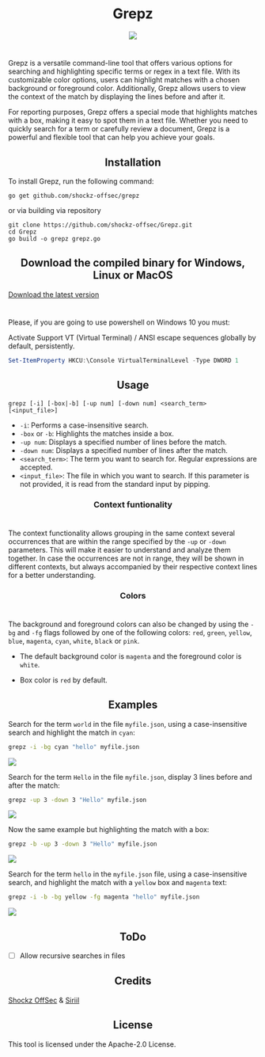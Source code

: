 <div align="center">
  <h1>Grepz</h1>
</div>

<div align="center">
  <img src="https://user-images.githubusercontent.com/67438760/225121061-bd05653f-02b5-49eb-ae53-840e76bca4d1.png" align="center">
</div>

#

Grepz is a versatile command-line tool that offers various options for searching and highlighting specific terms or regex in a text file. With its customizable color options, users can highlight matches with a chosen background or foreground color. Additionally, Grepz allows users to view the context of the match by displaying the lines before and after it.

For reporting purposes, Grepz offers a special mode that highlights matches with a box, making it easy to spot them in a text file. Whether you need to quickly search for a term or carefully review a document, Grepz is a powerful and flexible tool that can help you achieve your goals.

<div align="center">
  <h2>Installation</h2>
</div>

To install Grepz, run the following command:

```
go get github.com/shockz-offsec/grepz
```
or via building via repository
```
git clone https://github.com/shockz-offsec/Grepz.git
cd Grepz
go build -o grepz grepz.go
```

<div align="center">
  <h2>Download the compiled binary for Windows, Linux or MacOS</h2>
</div>


[Download the latest version](https://github.com/shockz-offsec/Grepz/releases)

# 
Please, if you are going to use powershell on Windows 10 you must:

Activate Support VT (Virtual Terminal) / ANSI escape sequences globally by default, persistently.

```powershell
Set-ItemProperty HKCU:\Console VirtualTerminalLevel -Type DWORD 1
```


<div align="center">
  <h2>Usage</h2>
</div>

```
grepz [-i] [-box|-b] [-up num] [-down num] <search_term> [<input_file>]
```

* `-i`: Performs a case-insensitive search.
* `-box` or `-b`: Highlights the matches inside a box.
* `-up num`: Displays a specified number of lines before the match.
* `-down num`: Displays a specified number of lines after the match.
* `<search_term>`: The term you want to search for. Regular expressions are accepted.
* `<input_file>`: The file in which you want to search. If this parameter is not provided, it is read from the standard input by pipping.

<div align="center">
  <h3>Context funtionality</h3>
</div>

#

The context functionality allows grouping in the same context several occurrences that are within the range specified by the `-up` or `-down` parameters. This will make it easier to understand and analyze them together. In case the occurrences are not in range, they will be shown in different contexts, but always accompanied by their respective context lines for a better understanding.

<div align="center">
  <h3>Colors</h3>
</div>

#

The background and foreground colors can also be changed by using the `-bg` and `-fg` flags followed by one of the following colors: `red`, `green`, `yellow`, `blue`, `magenta`, `cyan`, `white`, `black` or `pink`.

* The default background color is `magenta` and the foreground color is `white`.

* Box color is `red` by default.

<div align="center">
  <h2>Examples</h2>
</div>

Search for the term `world` in the file `myfile.json`, using a case-insensitive search and highlight the match in `cyan`:

```sh
grepz -i -bg cyan "hello" myfile.json
```

[![](https://asciinema.org/a/Ic8TQu5ZsthyYPbFMJfwCi5p6.svg)](https://asciinema.org/a/Ic8TQu5ZsthyYPbFMJfwCi5p6)

Search for the term `Hello` in the file `myfile.json`, display 3 lines before and after the match:

```sh
grepz -up 3 -down 3 "Hello" myfile.json
```

[![](https://asciinema.org/a/2rjbKqRBlrHtBsYJTRdxGiVsJ.svg)](https://asciinema.org/a/2rjbKqRBlrHtBsYJTRdxGiVsJ)

Now the same example but highlighting the match with a box:

```sh
grepz -b -up 3 -down 3 "Hello" myfile.json
```

[![](https://asciinema.org/a/Olz4QnpNFofOfHha0di7FYfeb.svg)](https://asciinema.org/a/Olz4QnpNFofOfHha0di7FYfeb)

Search for the term `hello` in the `myfile.json` file, using a case-insensitive search, and highlight the match with a `yellow` box and `magenta` text:

```sh
grepz -i -b -bg yellow -fg magenta "hello" myfile.json
```

[![](https://asciinema.org/a/uuUia0T9FzvTEQpE5axiRHzRP.svg)](https://asciinema.org/a/uuUia0T9FzvTEQpE5axiRHzRP)

<div align="center">
  <h2>ToDo</h2>
</div>

- [ ] Allow recursive searches in files

<div align="center">
  <h2>Credits</h2>
</div>

[Shockz OffSec](https://github.com/shockz-offsec) & [Siriil](https://github.com/siriil)

<div align="center">
  <h2>License</h2>
</div>

This tool is licensed under the Apache-2.0 License.
